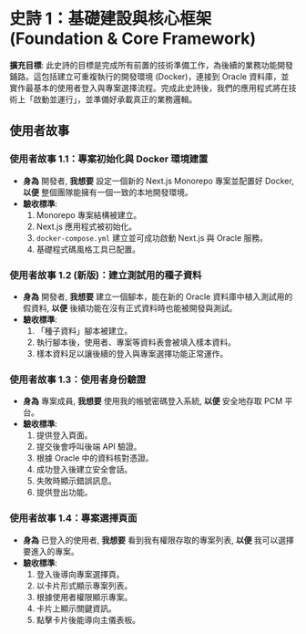 # 史詩 1：基礎建設與核心框架 (Foundation & Core Framework)

**擴充目標**: 此史詩的目標是完成所有前置的技術準備工作，為後續的業務功能開發鋪路。這包括建立可重複執行的開發環境 (Docker)，連接到 Oracle 資料庫，並實作最基本的使用者登入與專案選擇流程。完成此史詩後，我們的應用程式將在技術上「啟動並運行」，並準備好承載真正的業務邏輯。

## 使用者故事

### 使用者故事 1.1：專案初始化與 Docker 環境建置
* **身為** 開發者, **我想要** 設定一個新的 Next.js Monorepo 專案並配置好 Docker, **以便** 整個團隊能擁有一個一致的本地開發環境。
* **驗收標準**: 
  1. Monorepo 專案結構被建立。 
  2. Next.js 應用程式被初始化。 
  3. `docker-compose.yml` 建立並可成功啟動 Next.js 與 Oracle 服務。 
  4. 基礎程式碼風格工具已配置。

### 使用者故事 1.2 (新版)：建立測試用的種子資料
* **身為** 開發者, **我想要** 建立一個腳本，能在新的 Oracle 資料庫中植入測試用的假資料, **以便** 後續功能在沒有正式資料時也能被開發與測試。
* **驗收標準**: 
  1. 「種子資料」腳本被建立。 
  2. 執行腳本後，使用者、專案等資料表會被填入樣本資料。 
  3. 樣本資料足以讓後續的登入與專案選擇功能正常運作。

### 使用者故事 1.3：使用者身份驗證
* **身為** 專案成員, **我想要** 使用我的帳號密碼登入系統, **以便** 安全地存取 PCM 平台。
* **驗收標準**: 
  1. 提供登入頁面。 
  2. 提交後會呼叫後端 API 驗證。 
  3. 根據 Oracle 中的資料核對憑證。 
  4. 成功登入後建立安全會話。 
  5. 失敗時顯示錯誤訊息。 
  6. 提供登出功能。

### 使用者故事 1.4：專案選擇頁面
* **身為** 已登入的使用者, **我想要** 看到我有權限存取的專案列表, **以便** 我可以選擇要進入的專案。
* **驗收標準**: 
  1. 登入後導向專案選擇頁。 
  2. 以卡片形式顯示專案列表。 
  3. 根據使用者權限顯示專案。 
  4. 卡片上顯示關鍵資訊。 
  5. 點擊卡片後能導向主儀表板。